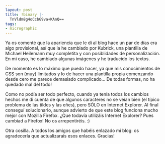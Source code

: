 ```yaml
---
layout: post
title: !binary |-
  TnVldm8g4oCcbG9va+KAnQ==
tags:
- micrographic
---
```

Ya os comenté que la apariencia que le di al blog hace un par de días era algo provisional, así que la he cambiado por Kubrick, una plantilla de Michael Heilemann muy completita y con posiblidades de personalización. En mi caso, he cambiado algunas imágenes y he traducido los textos.

De momento es lo máximo que puedo hacer, ya que mis conocimientos de CSS son (muy) limitados y lo de hacer una plantilla propia comenzando desde cero me parece demasiado complicado… De todas formas, no ha quedado mal del todo!

Como no podía ser todo perfecto, cuando ya tenía todos los cambios hechos me di cuenta de que algunos caracteres no se veían bien (el típico problema de las tildes y las eñes), pero SÓLO en Internet Explorer. Al final conseguí solucionarlo, aunque advierto de que este blog funciona mucho mejor con Mozilla Firefox. ¿Que todavía utilizáis Internet Explorer? Pues cambiad a Firefox! No os arrepentiréis. :)

Otra cosilla. A todos los amigos que habéis enlazado mi blog: os agradecería que actualizarais esos enlaces. Gracias!
